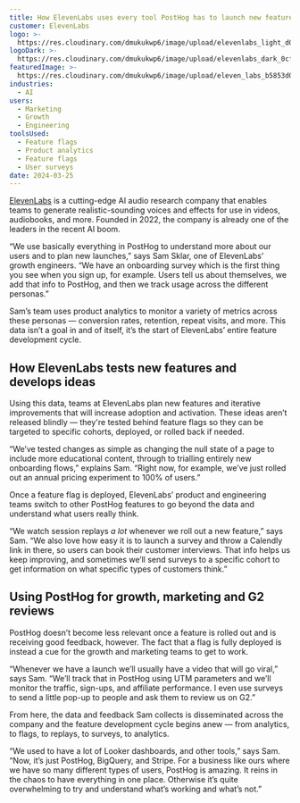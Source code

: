 ```yaml
---
title: How ElevenLabs uses every tool PostHog has to launch new features
customer: ElevenLabs
logo: >-
  https://res.cloudinary.com/dmukukwp6/image/upload/elevenlabs_light_d0ac4d4c6d.svg
logoDark: >-
  https://res.cloudinary.com/dmukukwp6/image/upload/elevenlabs_dark_0cf1dca507.svg
featuredImage: >-
  https://res.cloudinary.com/dmukukwp6/image/upload/eleven_labs_b5853d00b7.png
industries:
  - AI
users:
  - Marketing
  - Growth
  - Engineering
toolsUsed:
  - Feature flags
  - Product analytics
  - Feature flags
  - User surveys
date: 2024-03-25
---
```


[ElevenLabs](https://elevenlabs.io/) is a cutting-edge AI audio research company that enables teams to generate realistic-sounding voices and effects for use in videos, audiobooks, and more. Founded in 2022, the company is already one of the leaders in the recent AI boom. 

“We use basically everything in PostHog to understand more about our users and to plan new launches,” says Sam Sklar, one of ElevenLabs’ growth engineers. “We have an onboarding survey which is the first thing you see when you sign up, for example. Users tell us about themselves, we add that info to PostHog, and then we track usage across the different personas.”

Sam’s team uses product analytics to monitor a variety of metrics across these personas — conversion rates, retention, repeat visits, and more. This data isn’t a goal in and of itself, it’s the start of ElevenLabs’ entire feature development cycle.

## How ElevenLabs tests new features and develops ideas

Using this data, teams at ElevenLabs plan new features and iterative improvements that will increase adoption and activation. These ideas aren’t released blindly — they're tested behind feature flags so they can be targeted to specific cohorts, deployed, or rolled back if needed. 

“We’ve tested changes as simple as changing the null state of a page to include more educational content, through to trialling entirely new onboarding flows,” explains Sam. “Right now, for example, we’ve just rolled out an annual pricing experiment to 100% of users.”

<BorderWrapper>
<Quote
    imageSource="/images/customers/elevenlabs-sam.jpg"
    size="md"
    name="Sam Sklar"
    title="Growth, ElevenLabs"
    quote={`“During testing we monitor weekly retention especially. We’ve got a mobile app in TestFlight at the moment and we’re tracking how it retains the users we invite to it. We want to make sure it’s not a leaky bucket before we invite all our web users to try it out.”`}
/>
</BorderWrapper>

Once a feature flag is deployed, ElevenLabs’ product and engineering teams switch to other PostHog features to go beyond the data and understand what users really think.

“We watch session replays _a lot_ whenever we roll out a new feature,” says Sam. “We also love how easy it is to launch a survey and throw a Calendly link in there, so users can book their customer interviews. That info helps us keep improving, and sometimes we’ll send surveys to a specific cohort to get information on what specific types of customers think.”

## Using PostHog for growth, marketing and G2 reviews

PostHog doesn’t become less relevant once a feature is rolled out and is receiving good feedback, however. The fact that a flag is fully deployed is instead a cue for the growth and marketing teams to get to work.

“Whenever we have a launch we’ll usually have a video that will go viral,” says Sam. “We’ll track that in PostHog using UTM parameters and we’ll monitor the traffic, sign-ups, and affiliate performance. I even use surveys to send a little pop-up to people and ask them to review us on G2.”

From here, the data and feedback Sam collects is disseminated across the company and the feature development cycle begins anew — from analytics, to flags, to replays, to surveys, to analytics. 

“We used to have a lot of Looker dashboards, and other tools,” says Sam. “Now, it’s just PostHog, BigQuery, and Stripe. For a business like ours where we have so many different types of users, PostHog is amazing. It reins in the chaos to have everything in one place. Otherwise it’s quite overwhelming to try and understand what’s working and what’s not.”
